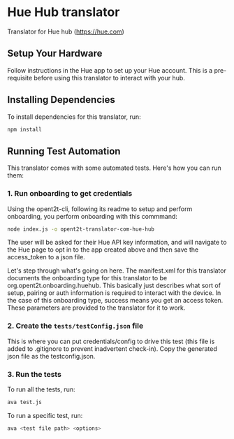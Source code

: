 # Hue Hub translator
Translator for Hue hub (https://hue.com)

## Setup Your Hardware
Follow instructions in the Hue app to set up your Hue account. This is a pre-requisite
before using this translator to interact with your hub.

## Installing Dependencies
To install dependencies for this translator, run:

```bash
npm install
```

## Running Test Automation
This translator comes with some automated tests. Here's how you can run them:

### 1. Run onboarding to get credentials

Using the opent2t-cli, following its readme to setup and perform onboarding, you perform onboarding with this commmand:

```bash
node index.js -o opent2t-translator-com-hue-hub
```
The user will be asked for their Hue API key information, and will navigate to the Hue page to opt in to the app created above and then save the access_token to a json file.

Let's step through what's going on here. The manifest.xml for this translator documents the onboarding type
for this translator to be org.opent2t.onboarding.huehub. This basically just describes what sort of setup, pairing or
auth information is required to interact with the device. In the case of this onboarding type, success means you get
an access token. These parameters are provided to the translator for it to work.

### 2. Create the `tests/testConfig.json` file
This is where you can put credentials/config to drive this test (this file is added to .gitignore
to prevent inadvertent check-in). Copy the generated json file as the testconfig.json.

### 3. Run the tests

To run all the tests, run:

```bash
ava test.js
```

To run a specific test, run:

```bash
ava <test file path> <options>
```
